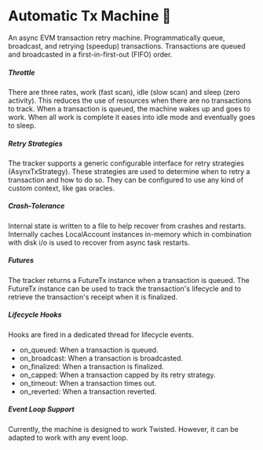 Automatic Tx Machine 🏧
========================

An async EVM transaction retry machine.
Programmatically queue, broadcast, and retrying (speedup) transactions.
Transactions are queued and broadcasted in a first-in-first-out (FIFO) order.

##### Throttle 

There are three rates, work (fast scan), idle (slow scan) and sleep (zero activity).
This reduces the use of resources when there are no transactions to track.
When a transaction is queued, the machine wakes up and goes to work.
When all work is complete it eases into idle mode and eventually goes to sleep.

##### Retry Strategies

The tracker supports a generic configurable interface for retry strategies (AsynxTxStrategy).
These strategies are used to determine when to retry a transaction and how to do so.
They can be configured to use any kind of custom context, like gas oracles.

##### Crash-Tolerance

Internal state is written to a file to help recover from crashes
and restarts. Internally caches LocalAccount instances in-memory which in
combination with disk i/o is used to recover from async task restarts.

##### Futures

The tracker returns a FutureTx instance when a transaction is queued.
The FutureTx instance can be used to track the transaction's lifecycle and
to retrieve the transaction's receipt when it is finalized.

##### Lifecycle Hooks 

Hooks are fired in a dedicated thread for lifecycle events.

- on_queued: When a transaction is queued.
- on_broadcast: When a transaction is broadcasted.
- on_finalized: When a transaction is finalized.
- on_capped: When a transaction capped by its retry strategy.
- on_timeout: When a transaction times out.
- on_reverted: When a transaction reverted.

##### Event Loop Support

Currently, the machine is designed to work Twisted.
However, it can be adapted to work with any event loop.
